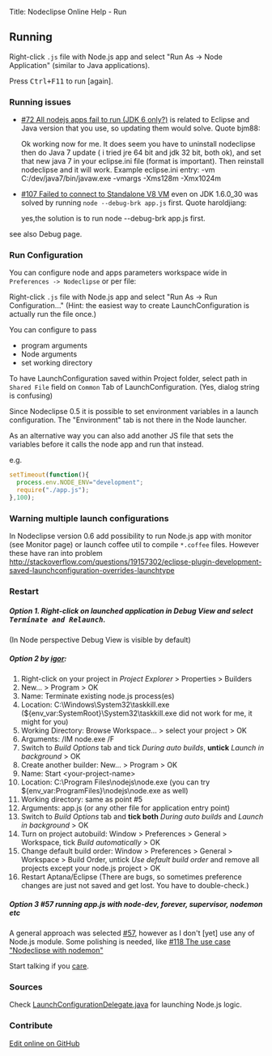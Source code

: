 Title:  Nodeclipse Online Help - Run  


## Running

Right-click `.js` file with Node.js app and select "Run As -> Node Application" (similar to Java applications).

Press <kbd>Ctrl+F11</kbd> to run [again].

### Running issues

- [#72 All nodejs apps fail to run (JDK 6 only?)](https://github.com/Nodeclipse/nodeclipse-1/issues/72)
is related to Eclipse and Java version that you use, so updating them would solve. Quote bjm88: 

	Ok working now for me. It does seem you have to uninstall nodeclipse then do Java 7 update ( i tried jre 64 bit and jdk 32 bit, both ok), 
	and set that new java 7 in your eclipse.ini file (format is important). Then reinstall nodeclipse and it will work.
	Example eclipse.ini entry:
	-vm
	C:/dev/java7/bin/javaw.exe
	-vmargs
	-Xms128m
	-Xmx1024m

- [#107 Failed to connect to Standalone V8 VM](https://github.com/Nodeclipse/nodeclipse-1/issues/107) even on JDK 1.6.0_30
was solved by running `node --debug-brk app.js` first.
Quote haroldjiang:

	yes,the solution is to run node --debug-brk app.js first.

see also Debug page.

### Run Configuration

You can configure node and apps parameters workspace wide in `Preferences -> Nodeclipse`
or per file:

Right-click `.js` file with Node.js app and select "Run As -> Run Configuration..."
(Hint: the easiest way to create LaunchConfiguration is actually run the file once.)

You can configure to pass

- program arguments
- Node arguments
- set working directory

To have LaunchConfiguration saved within Project folder, select path in `Shared File` field on `Common` Tab of LaunchConfiguration.
(Yes, dialog string is confusing)
<!--
http://stackoverflow.com/questions/8625060/store-run-configuration-with-project-in-eclipse
-->

Since Nodeclipse 0.5 it is possible to set environment variables in a launch configuration. 
The "Environment" tab is not there in the Node launcher.

As an alternative way you can also add another JS file that sets the variables before it calls the node app and run that instead.

e.g.

```javascript
setTimeout(function(){
  process.env.NODE_ENV="development";
  require("./app.js");
},100);
```

### Warning multiple launch configurations

In Nodeclipse version 0.6 add possibility to run Node.js app with monitor (see Monitor page)
 or launch coffee util to compile `*.coffee` files. However these have ran into
 problem <http://stackoverflow.com/questions/19157302/eclipse-plugin-development-saved-launchconfiguration-overrides-launchtype> 

### Restart

##### Option 1. Right-click on launched application in Debug View and select <kbd>Terminate and Relaunch</kbd>.
 (In Node perspective Debug View is visible by default) 
 
##### Option 2 by [igor](http://stackoverflow.com/questions/20682485/how-to-autorestart-node-js-application-in-eclipse-aptana-studio-on-source-change):

 1. Right-click on your project in *Project Explorer* > Properties > Builders
 2. New... > Program > OK
 3. Name: Terminate existing node.js process(es)
 4. Location: C:\Windows\System32\taskkill.exe (${env_var:SystemRoot}\System32\taskkill.exe did not work for me, it might for you)
 5. Working Directory: Browse Workspace... > select your project > OK
 6. Arguments: /IM node.exe /F
 7. Switch to *Build Options* tab and tick *During auto builds*, **untick** *Launch in background* > OK
 8. Create another builder: New... > Program > OK
 9. Name: Start &lt;your-project-name&gt;
 10. Location: C:\Program Files\nodejs\node.exe (you can try ${env_var:ProgramFiles}\nodejs\node.exe as well)
 11. Working directory: same as point #5
 12. Arguments: app.js (or any other file for application entry point)
 13. Switch to *Build Options* tab and **tick both** *During auto builds* and *Launch in background* > OK
 14. Turn on project autobuild: Window > Preferences > General > Workspace, tick *Build automatically* > OK
 15. Change default build order: Window > Preferences > General > Workspace > Build Order, untick *Use default build order* and remove all projects except your node.js project > OK
 16. Restart Aptana/Eclipse (There are bugs, so sometimes preference changes are just not saved and get lost. You have to double-check.)
 
##### Option 3 #57 running app.js with node-dev, forever, supervisor, nodemon etc

A general approach was selected [#57](https://github.com/Nodeclipse/nodeclipse-1/issues/57), however as I don't [yet]
 use any of Node.js module. Some polishing is needed, like [#118 The use case "Nodeclipse with nodemon"](https://github.com/Nodeclipse/nodeclipse-1/issues/118)

Start talking if you [care](https://github.com/Nodeclipse/nodeclipse-1/issues).

### Sources

Check [LaunchConfigurationDelegate.java](https://github.com/Nodeclipse/nodeclipse-1/blob/master/org.nodeclipse.debug/src/org/nodeclipse/debug/launch/LaunchConfigurationDelegate.java)
for launching Node.js logic.

### Contribute

<a href="https://github.com/Nodeclipse/nodeclipse-1/blob/master/org.nodeclipse.help/contents/run.md" target="_blank">Edit online on GitHub</a>
